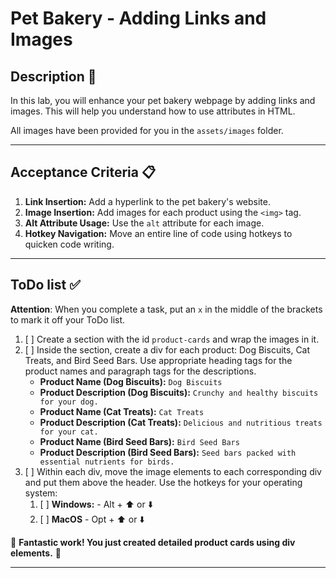 # Pet Bakery - Adding Links and Images

## Description 📄
In this lab, you will enhance your pet bakery webpage by adding links and images. This will help you understand how to use attributes in HTML.

All images have been provided for you in the `assets/images` folder. 

---

## Acceptance Criteria 📋
1. **Link Insertion:** Add a hyperlink to the pet bakery's website.
2. **Image Insertion:** Add images for each product using the `<img>` tag.
3. **Alt Attribute Usage:** Use the `alt` attribute for each image.
4. **Hotkey Navigation:** Move an entire line of code using hotkeys to quicken code writing.

---

## ToDo list ✅
**Attention**: When you complete a task, put an `x` in the middle of the brackets to mark it off your ToDo list.

1. [ ] Create a section with the id `product-cards` and wrap the images in it.
2. [ ] Inside the section, create a div for each product: Dog Biscuits, Cat Treats, and Bird Seed Bars. Use appropriate heading tags for the product names and paragraph tags for the descriptions.
    - **Product Name (Dog Biscuits):** `Dog Biscuits`
    - **Product Description (Dog Biscuits):** `Crunchy and healthy biscuits for your dog.`
    - **Product Name (Cat Treats):** `Cat Treats`
    - **Product Description (Cat Treats):** `Delicious and nutritious treats for your cat.`
    - **Product Name (Bird Seed Bars):** `Bird Seed Bars`
    - **Product Description (Bird Seed Bars):** `Seed bars packed with essential nutrients for birds.`
3. [ ] Within each div, move the image elements to each corresponding div and put them above the header. Use the hotkeys for your operating system:
   1. [ ] **Windows:** - Alt + ⬆️ or ⬇️
   2. [ ] **MacOS** - Opt + ⬆️ or ⬇️

🎊 **Fantastic work! You just created detailed product cards using div elements.** 🎊

---

